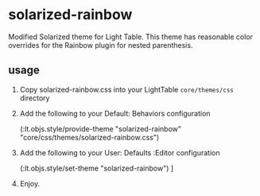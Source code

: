 solarized-rainbow
=================

Modified Solarized theme for Light Table.  This theme has reasonable color overrides for the Rainbow
plugin for nested parenthesis.

## usage

1. Copy solarized-rainbow.css into your LightTable ``core/themes/css`` directory

2. Add the following to your Default: Behaviors configuration

    (:lt.objs.style/provide-theme "solarized-rainbow" "core/css/themes/solarized-rainbow.css")

3. Add the following to your User: Defaults :Editor configuration

    (:lt.objs.style/set-theme "solarized-rainbow") ]

4. Enjoy.
